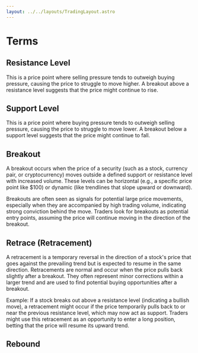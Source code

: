 ```yaml
---
layout: ../../layouts/TradingLayout.astro
---
```


# Terms

## Resistance Level
This is a price point where selling pressure tends to outweigh buying pressure, causing the price to struggle to move higher. A breakout above a resistance level suggests that the price might continue to rise.

## Support Level
This is a price point where buying pressure tends to outweigh selling pressure, causing the price to struggle to move lower. A breakout below a support level suggests that the price might continue to fall.

## Breakout
A breakout occurs when the price of a security (such as a stock, currency pair, or cryptocurrency) moves outside a defined support or resistance level with increased volume. These levels can be horizontal (e.g., a specific price point like $100) or dynamic (like trendlines that slope upward or downward).

Breakouts are often seen as signals for potential large price movements, especially when they are accompanied by high trading volume, indicating strong conviction behind the move. Traders look for breakouts as potential entry points, assuming the price will continue moving in the direction of the breakout.

## Retrace (Retracement)
A retracement is a temporary reversal in the direction of a stock's price that goes against the prevailing trend but is expected to resume in the same direction. Retracements are normal and occur when the price pulls back slightly after a breakout. They often represent minor corrections within a larger trend and are used to find potential buying opportunities after a breakout.

Example: If a stock breaks out above a resistance level (indicating a bullish move), a retracement might occur if the price temporarily pulls back to or near the previous resistance level, which may now act as support. Traders might use this retracement as an opportunity to enter a long position, betting that the price will resume its upward trend.

## Rebound
